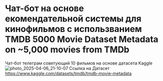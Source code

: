 # Чат-бот на основе екомендательной системы для кинофильмов с использванием TMDB 5000 Movie Dataset Metadata on ~5,000 movies from TMDb #
Чат-бот телеграм советующий 10 фильмов на основе датасета Kaggle
![photo_2025-04-06_21-10-07](https://github.com/user-attachments/assets/a044113c-9057-479f-918c-491afab02255)
Ссылка на Датасет https://www.kaggle.com/datasets/tmdb/tmdb-movie-metadata
